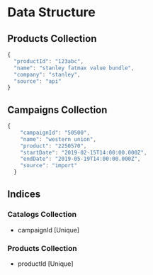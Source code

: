 # Data Structure

## Products Collection

```js
{
  "productId": "123abc",
  "name": "stanley fatmax value bundle",
  "company": "stanley",
  "source": "api"
}
```

## Campaigns Collection

```js
{
    "campaignId": "50500",
    "name": "western union",
    "product": "2250570",
    "startDate": "2019-02-15T14:00:00.000Z",
    "endDate": "2019-05-19T14:00:00.000Z",
    "source": "import"
  }
```

## Indices

### Catalogs Collection

- campaignId [Unique]

### Products Collection

- productId [Unique]